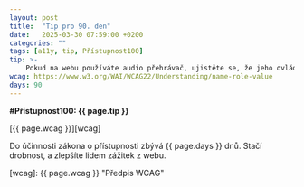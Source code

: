 ```yaml
---
layout: post
title:  "Tip pro 90. den"
date:   2025-03-30 07:59:00 +0200
categories: ""
tags: [a11y, tip, Přístupnost100]
tip: >- 
    Pokud na webu používáte audio přehrávač, ujistěte se, že jeho ovládací prvky (přehrávání, pauza) jsou popsané a ovladatelné i pro čtečky obrazovky.
wcag: https://www.w3.org/WAI/WCAG22/Understanding/name-role-value
days: 90
---
```

**#Přístupnost100: {{ page.tip }}**

[{{ page.wcag }}][wcag]

Do účinnosti zákona o přístupnosti zbývá {{ page.days }} dnů. Stačí drobnost, a zlepšíte lidem zážitek z webu.

[wcag]: {{ page.wcag }} "Předpis WCAG"
